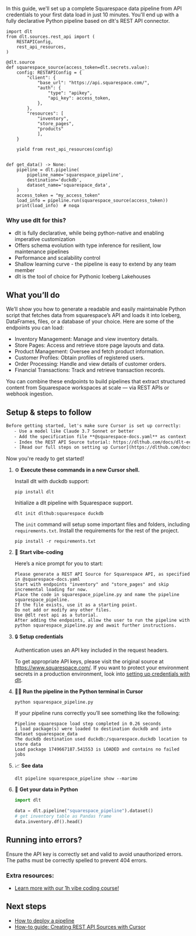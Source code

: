 In this guide, we'll set up a complete Squarespace data pipeline from API credentials to your first data load in just 10 minutes. You'll end up with a fully declarative Python pipeline based on dlt's REST API connector.

```python-outcome
import dlt
from dlt.sources.rest_api import (
    RESTAPIConfig,
    rest_api_resources,
)

@dlt.source
def squarespace_source(access_token=dlt.secrets.value):
    config: RESTAPIConfig = {
        "client": {
            "base_url": "https://api.squarespace.com/",
            "auth": {
                "type": "apikey",
                "api_key": access_token,
            },
        },
        "resources": [
            "inventory",
            "store_pages",
            "products"
            ],
    }

    yield from rest_api_resources(config)


def get_data() -> None:
    pipeline = dlt.pipeline(
        pipeline_name='squarespace_pipeline',
        destination='duckdb',
        dataset_name='squarespace_data', 
    )
    access_token = "my_access_token"
    load_info = pipeline.run(squarespace_source(access_token))
    print(load_info)  # noqa
```

### Why use dlt for this?

- dlt is fully declarative, while being python-native and enabling imperative customization
- Offers schema evolution with type inference for resilient, low maintenance pipelines
- Performance and scalability control
- Shallow learning curve - the pipeline is easy to extend by any team member
- dlt is the tool of choice for Pythonic Iceberg Lakehouses

## What you’ll do

We’ll show you how to generate a readable and easily maintainable Python script that fetches data from squarespace’s API and loads it into Iceberg, DataFrames, files, or a database of your choice. Here are some of the endpoints you can load:

- Inventory Management: Manage and view inventory details.
- Store Pages: Access and retrieve store page layouts and data.
- Product Management: Oversee and fetch product information.
- Customer Profiles: Obtain profiles of registered users.
- Order Processing: Handle and view details of customer orders.
- Financial Transactions: Track and retrieve transaction records.

You can combine these endpoints to build pipelines that extract structured content from Squarespace workspaces at scale — via REST APIs or webhook ingestion.

## Setup & steps to follow

```default
Before getting started, let's make sure Cursor is set up correctly:
   - Use a model like Claude 3.7 Sonnet or better
   - Add the specification file **@squarespace-docs.yaml** as context
   - Index the REST API Source tutorial: https://dlthub.com/docs/dlt-ecosystem/verified-sources/rest_api/ and add it to context as **@dlt rest api**
   - [Read our full steps on setting up Cursor](https://dlthub.com/docs/dlt-ecosystem/llm-tooling/cursor-restapi#23-configuring-cursor-with-documentation)
```

Now you're ready to get started! 

1. ⚙️ **Execute these commands in a new Cursor shell.**
    
    Install dlt with duckdb support:
    ```shell
    pip install dlt
    ```

    Initialize a dlt pipeline with Squarespace support.
    ```shell
    dlt init dlthub:squarespace duckdb
    ```

    The `init` command will setup some important files and folders, including `requirements.txt`. Install the requirements for the rest of the project.
    ```shell
    pip install -r requirements.txt
    ```
    
2. 🤠 **Start vibe-coding**
    
    Here’s a nice prompt for you to start: 
    
    ```prompt
    Please generate a REST API Source for Squarespace API, as specified in @squarespace-docs.yaml 
    Start with endpoints "inventory" and "store_pages" and skip incremental loading for now. 
    Place the code in squarespace_pipeline.py and name the pipeline squarespace_pipeline. 
    If the file exists, use it as a starting point. 
    Do not add or modify any other files. 
    Use @dlt rest api as a tutorial. 
    After adding the endpoints, allow the user to run the pipeline with python squarespace_pipeline.py and await further instructions.
    ```

    
3. 🔒 **Setup credentials** 
    
    Authentication uses an API key included in the request headers.
    
    To get appropriate API keys, please visit the original source at https://www.squarespace.com/.
    If you want to protect your environment secrets in a production environment, look into [setting up credentials with dlt](https://dlthub.com/docs/walkthroughs/add_credentials).
    
4. 🏃‍♀️ **Run the pipeline in the Python terminal in Cursor**
    
    ```shell
    python squarespace_pipeline.py
    ```
    
    If your pipeline runs correctly you’ll see something like the following:
    
    ```shell
    Pipeline squarespace load step completed in 0.26 seconds
    1 load package(s) were loaded to destination duckdb and into dataset squarespace_data
    The duckdb destination used duckdb:/squarespace.duckdb location to store data
    Load package 1749667187.541553 is LOADED and contains no failed jobs
    ```
    
5. 📈 **See data**
    
    ```shell
    dlt pipeline squarespace_pipeline show --marimo
    ```
    
6. 🐍 **Get your data in Python**
    
    ```python
    import dlt

   data = dlt.pipeline("squarespace_pipeline").dataset()
   # get inventory table as Pandas frame
   data.inventory.df().head()
    ```

## Running into errors?

Ensure the API key is correctly set and valid to avoid unauthorized errors. The paths must be correctly spelled to prevent 404 errors.

### Extra resources:

- [Learn more with our 1h vibe coding course!](https://www.youtube.com/watch?v=GGid70rnJuM)

## Next steps

- [How to deploy a pipeline](https://dlthub.com/docs/walkthroughs/deploy-a-pipeline)
- [How-to guide: Creating REST API Sources with Cursor](https://dlthub.com/docs/dlt-ecosystem/llm-tooling/cursor-restapi)